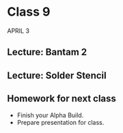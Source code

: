 # Class 9
APRIL 3

## Lecture: Bantam 2

## Lecture: Solder Stencil

## Homework for next class

* Finish your Alpha Build.
* Prepare presentation for class.
